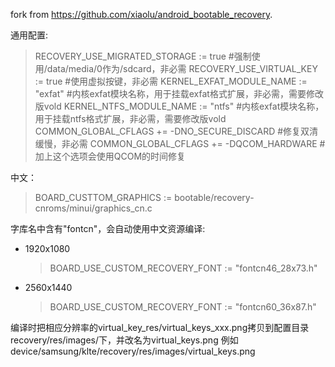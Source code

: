 fork from https://github.com/xiaolu/android_bootable_recovery.

通用配置:
> RECOVERY_USE_MIGRATED_STORAGE := true #强制使用/data/media/0作为/sdcard，非必需
> RECOVERY_USE_VIRTUAL_KEY := true #使用虚拟按键，非必需
> KERNEL_EXFAT_MODULE_NAME := "exfat" #内核exfat模块名称，用于挂载exfat格式扩展，非必需，需要修改版vold
> KERNEL_NTFS_MODULE_NAME := "ntfs" #内核exfat模块名称，用于挂载ntfs格式扩展，非必需，需要修改版vold
> COMMON_GLOBAL_CFLAGS += -DNO_SECURE_DISCARD #修复双清缓慢，非必需
> COMMON_GLOBAL_CFLAGS += -DQCOM_HARDWARE #加上这个选项会使用QCOM的时间修复

中文：
> BOARD_CUSTTOM_GRAPHICS := bootable/recovery-cnroms/minui/graphics_cn.c

字库名中含有"fontcn"，会自动使用中文资源编译:
* 1920x1080
    > BOARD_USE_CUSTOM_RECOVERY_FONT := \"fontcn46_28x73.h\"
* 2560x1440
    > BOARD_USE_CUSTOM_RECOVERY_FONT := \"fontcn60_36x87.h\"

编译时把相应分辨率的virtual_key_res/virtual_keys_xxx.png拷贝到配置目录recovery/res/images/下，并改名为virtual_keys.png
例如device/samsung/klte/recovery/res/images/virtual_keys.png

